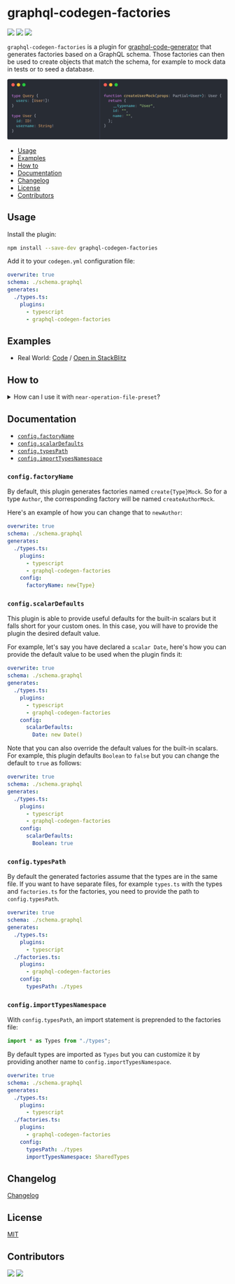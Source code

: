 # graphql-codegen-factories

![](https://img.shields.io/github/license/zhouzi/graphql-codegen-factories?style=for-the-badge) ![](https://img.shields.io/github/workflow/status/zhouzi/graphql-codegen-factories/CI/main?style=for-the-badge) ![](https://img.shields.io/npm/v/graphql-codegen-factories?style=for-the-badge)

`graphql-codegen-factories` is a plugin for [graphql-code-generator](https://www.graphql-code-generator.com/) that generates factories based on a GraphQL schema. Those factories can then be used to create objects that match the schema, for example to mock data in tests or to seed a database.

![](./example.png)

- [Usage](#usage)
- [Examples](#examples)
- [How to](#how-to)
- [Documentation](#documentation)
- [Changelog](#changelog)
- [License](#license)
- [Contributors](#contributors)

## Usage

Install the plugin:

```sh
npm install --save-dev graphql-codegen-factories
```

Add it to your `codegen.yml` configuration file:

```yml
overwrite: true
schema: ./schema.graphql
generates:
  ./types.ts:
    plugins:
      - typescript
      - graphql-codegen-factories
```

## Examples

- Real World: [Code](./packages/real-world-example) / [Open in StackBlitz](https://stackblitz.com/github/zhouzi/graphql-codegen-factories/tree/main/packages/real-world-example?file=/src/schema.graphql)

## How to

<details>
<summary>How can I use it with <code>near-operation-file-preset</code>?</summary>

By default the plugin only generates factories based on the schema. To generate factories for operations, you need to use the `graphql-codegen-factories/operations` entry point.

```yml
overwrite: true
schema: ./schema.graphql
documents: ./src/**/*.graphql
generates:
  ./src/types.ts:
    plugins:
      - typescript
      - graphql-codegen-factories
  ./src/:
    preset: near-operation-file
    presetConfig:
      extension: .generated.ts
      baseTypesPath: types.ts
    plugins:
      - typescript-operations
      - graphql-codegen-factories/operations
```

</details>

## Documentation

- [`config.factoryName`](#configfactoryName)
- [`config.scalarDefaults`](#configscalarDefaults)
- [`config.typesPath`](#typesPath)
- [`config.importTypesNamespace`](#importTypesNamespace)

### `config.factoryName`

By default, this plugin generates factories named `create{Type}Mock`.
So for a type `Author`, the corresponding factory will be named `createAuthorMock`.

Here's an example of how you can change that to `newAuthor`:

```yml
overwrite: true
schema: ./schema.graphql
generates:
  ./types.ts:
    plugins:
      - typescript
      - graphql-codegen-factories
    config:
      factoryName: new{Type}
```

### `config.scalarDefaults`

This plugin is able to provide useful defaults for the built-in scalars but it falls short for your custom ones.
In this case, you will have to provide the plugin the desired default value.

For example, let's say you have declared a `scalar Date`, here's how you can provide the default value to be used when the plugin finds it:

```yml
overwrite: true
schema: ./schema.graphql
generates:
  ./types.ts:
    plugins:
      - typescript
      - graphql-codegen-factories
    config:
      scalarDefaults:
        Date: new Date()
```

Note that you can also override the default values for the built-in scalars.
For example, this plugin defaults `Boolean` to `false` but you can change the default to `true` as follows:

```yml
overwrite: true
schema: ./schema.graphql
generates:
  ./types.ts:
    plugins:
      - typescript
      - graphql-codegen-factories
    config:
      scalarDefaults:
        Boolean: true
```

### `config.typesPath`

By default the generated factories assume that the types are in the same file. If you want to have separate files, for example `types.ts` with the types and `factories.ts` for the factories, you need to provide the path to `config.typesPath`.

```yml
overwrite: true
schema: ./schema.graphql
generates:
  ./types.ts:
    plugins:
      - typescript
  ./factories.ts:
    plugins:
      - graphql-codegen-factories
    config:
      typesPath: ./types
```

### `config.importTypesNamespace`

With `config.typesPath`, an import statement is preprended to the factories file:

```typescript
import * as Types from "./types";
```

By default types are imported as `Types` but you can customize it by providing another name to `config.importTypesNamespace`.

```yml
overwrite: true
schema: ./schema.graphql
generates:
  ./types.ts:
    plugins:
      - typescript
  ./factories.ts:
    plugins:
      - graphql-codegen-factories
    config:
      typesPath: ./types
      importTypesNamespace: SharedTypes
```

## Changelog

[Changelog](./changelog.md)

## License

[MIT](./license)

## Contributors

[![](https://github.com/zhouzi.png?size=50)](https://github.com/zhouzi) [![](https://github.com/ertrzyiks.png?size=50)](https://github.com/ertrzyiks)

